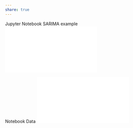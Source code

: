 ```yaml
---
share: true
---
```

Jupyter Notebook SARIMA example 
![dm-sarima-final.ipynb](./dm-sarima-final.ipynb.md)

Notebook Data
![jj](./jj.csv.md)